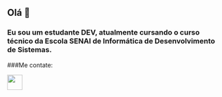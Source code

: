 ## Olá 👋

### Eu sou um estudante DEV, atualmente cursando o curso técnico da Escola SENAI de Informática de Desenvolvimento de Sistemas.

###Me contate:

 <a href="gabrielvdm2010@gmail.com"><img src="https://user-images.githubusercontent.com/72565820/120825816-2680a800-c530-11eb-8adb-b13349f01a1c.png" width="35px"></a>
